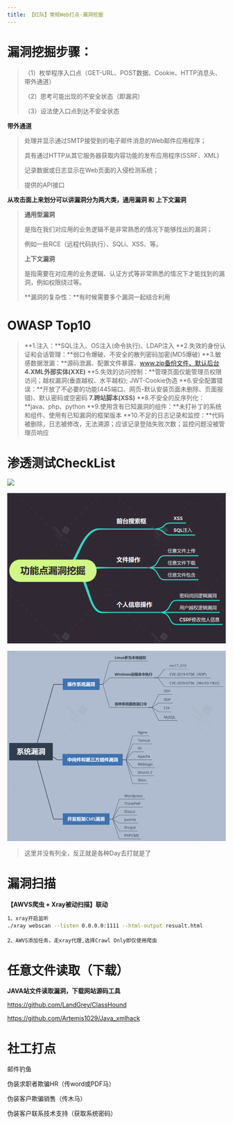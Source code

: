 ```yaml
---
title: 【红队】常规Web打点-漏洞挖掘
---
```

# 漏洞挖掘步骤：

> （1）枚举程序入口点（GET-URL、POST数据、Cookie、HTTP消息头、带外通道）
>
> （2）思考可能出现的不安全状态（即漏洞）
>
> （3）设法使入口点到达不安全状态

**带外通道**

> 处理并显示通过SMTP接受到的电子邮件消息的Web邮件应用程序；
>
> 具有通过HTTP从其它服务器获取内容功能的发布应用程序(SSRF、XML)
>
> 记录数据或日志显示在Web页面的入侵检测系统；
>
> 提供的API接口

**从攻击面上来划分可以讲漏洞分为两大类，通用漏洞 和 上下文漏洞**

> **通用型漏洞**
>
> 是指在我们对应用的业务逻辑不是非常熟悉的情况下能够找出的漏洞；
>
> 例如一些RCE（远程代码执行）、SQLi、XSS、等。
>
> **上下文漏洞**
>
> 是指需要在对应用的业务逻辑、认证方式等非常熟悉的情况下才能找到的漏洞，例如权限绕过等。
>
> **漏洞的复杂性：**有时候需要多个漏洞一起结合利用

# OWASP Top10

> **1.注入：**SQL注入、OS注入(命令执行)、LDAP注入
> **2.失效的身份认证和会话管理：**弱口令爆破、不安全的散列密码加密(MD5爆破)
> **3.敏感数据泄漏：**源码泄漏、配置文件暴露、www.zip备份文件、默认后台
> **4.XML外部实体(XXE)**
> **5.失效的访问控制：**管理页面仅能管理员权限访问；越权漏洞(垂直越权、水平越权); JWT-Cookie伪造
> **6.安全配置错误：**开放了不必要的功能(445端口、网页-默认安装页面未删除、页面报错)、默认密码或空密码
> **7.跨站脚本(XSS)**
> **8.不安全的反序列化：**java、php、python
> **9.使用含有已知漏洞的组件：**未打补丁的系统和组件、使用有已知漏洞的框架版本
> **10.不足的日志记录和监控：**代码被删除，日志被修改，无法溯源；应该记录登陆失败次数；监控问题没被管理员响应

# 渗透测试CheckList

![](/images/image-20200802124213681.png)

![](/images/image-20200802125146066.png)

![](/images/image-20200802130517963.png)

> 这里并没有列全，反正就是各种Day去打就是了

# 漏洞扫描

**【AWVS爬虫 + Xray被动扫描】联动**

```bash
1、xray开启监听
./xray webscan --listen 0.0.0.0:1111 --html-output resualt.html

2、AWVS添加任务，走xray代理,选择Crawl Only即仅使用爬虫
```

# 任意文件读取（下载）

**JAVA站文件读取漏洞，下载网站源码工具**

 https://github.com/LandGrey/ClassHound 

 https://github.com/Artemis1029/Java_xmlhack 

# 社工打点

邮件钓鱼

伪装求职者欺骗HR（传word或PDF马）

伪装客户欺骗销售（传木马）

伪装客户联系技术支持（获取系统密码）
